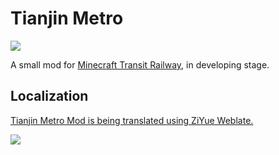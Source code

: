 # Tianjin Metro

![](https://cdn.modrinth.com/data/P0Pb6K4u/images/d4299fafd75434cf4af73be490c939fea8db5eca.png)

A small mod for [Minecraft Transit Railway](https://github.com/jonafanho/Minecraft-Transit-Railway), in developing stage.

## Localization

[Tianjin Metro Mod is being translated using ZiYue Weblate.](https://weblate.ziyuesinicization.site/engage/tianjin-metro/)

[![](https://weblate.ziyuesinicization.site/widget/tianjin-metro/multi-auto.svg)](https://weblate.ziyuesinicization.site/engage/tianjin-metro/)
